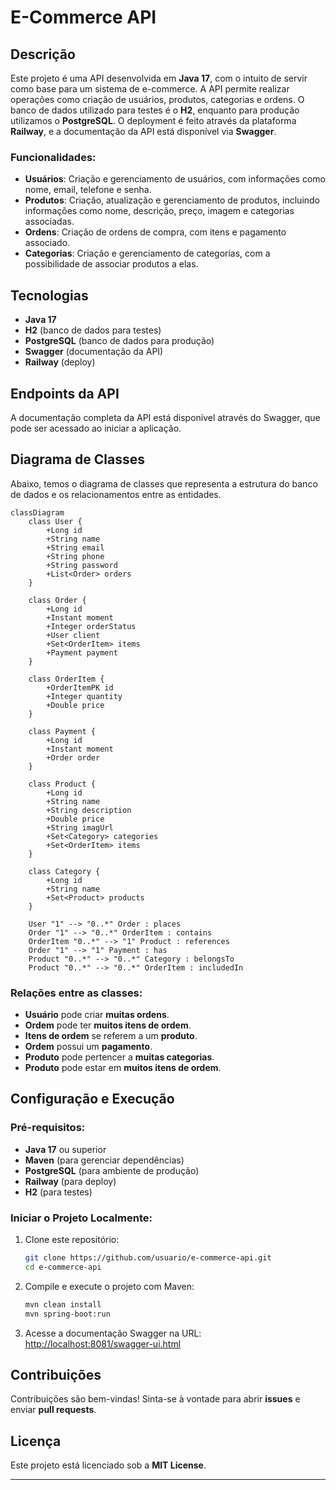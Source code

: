 # E-Commerce API

## Descrição

Este projeto é uma API desenvolvida em **Java 17**, com o intuito de servir como base para um sistema de e-commerce. A API permite realizar operações como criação de usuários, produtos, categorias e ordens. O banco de dados utilizado para testes é o **H2**, enquanto para produção utilizamos o **PostgreSQL**. O deployment é feito através da plataforma **Railway**, e a documentação da API está disponível via **Swagger**.

### Funcionalidades:
- **Usuários**: Criação e gerenciamento de usuários, com informações como nome, email, telefone e senha.
- **Produtos**: Criação, atualização e gerenciamento de produtos, incluindo informações como nome, descrição, preço, imagem e categorias associadas.
- **Ordens**: Criação de ordens de compra, com itens e pagamento associado.
- **Categorias**: Criação e gerenciamento de categorias, com a possibilidade de associar produtos a elas.

## Tecnologias

- **Java 17**
- **H2** (banco de dados para testes)
- **PostgreSQL** (banco de dados para produção)
- **Swagger** (documentação da API)
- **Railway** (deploy)

## Endpoints da API

A documentação completa da API está disponível através do Swagger, que pode ser acessado ao iniciar a aplicação.

## Diagrama de Classes

Abaixo, temos o diagrama de classes que representa a estrutura do banco de dados e os relacionamentos entre as entidades.

```mermaid
classDiagram
    class User {
        +Long id
        +String name
        +String email
        +String phone
        +String password
        +List<Order> orders
    }

    class Order {
        +Long id
        +Instant moment
        +Integer orderStatus
        +User client
        +Set<OrderItem> items
        +Payment payment
    }

    class OrderItem {
        +OrderItemPK id
        +Integer quantity
        +Double price
    }

    class Payment {
        +Long id
        +Instant moment
        +Order order
    }

    class Product {
        +Long id
        +String name
        +String description
        +Double price
        +String imagUrl
        +Set<Category> categories
        +Set<OrderItem> items
    }

    class Category {
        +Long id
        +String name
        +Set<Product> products
    }

    User "1" --> "0..*" Order : places
    Order "1" --> "0..*" OrderItem : contains
    OrderItem "0..*" --> "1" Product : references
    Order "1" --> "1" Payment : has
    Product "0..*" --> "0..*" Category : belongsTo
    Product "0..*" --> "0..*" OrderItem : includedIn
```

### Relações entre as classes:

- **Usuário** pode criar **muitas ordens**.
- **Ordem** pode ter **muitos itens de ordem**.
- **Itens de ordem** se referem a um **produto**.
- **Ordem** possui um **pagamento**.
- **Produto** pode pertencer a **muitas categorias**.
- **Produto** pode estar em **muitos itens de ordem**.

## Configuração e Execução

### Pré-requisitos:

- **Java 17** ou superior
- **Maven** (para gerenciar dependências)
- **PostgreSQL** (para ambiente de produção)
- **Railway** (para deploy)
- **H2** (para testes)

### Iniciar o Projeto Localmente:

1. Clone este repositório:
   ```bash
   git clone https://github.com/usuario/e-commerce-api.git
   cd e-commerce-api
   ```

2. Compile e execute o projeto com Maven:
   ```bash
   mvn clean install
   mvn spring-boot:run
   ```

3. Acesse a documentação Swagger na URL: [http://localhost:8081/swagger-ui.html](http://localhost:8081/swagger-ui.html)

## Contribuições

Contribuições são bem-vindas! Sinta-se à vontade para abrir **issues** e enviar **pull requests**.

## Licença

Este projeto está licenciado sob a **MIT License**.

---

